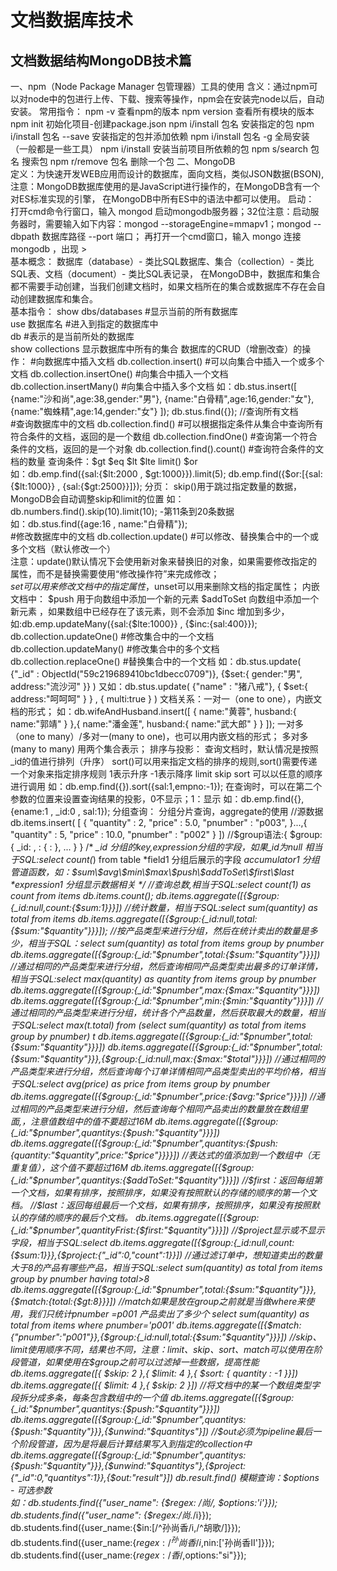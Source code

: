 # 文档数据库技术
## 文档数据结构MongoDB技术篇
一、npm（Node Package Manager 包管理器）工具的使用
		含义：通过npm可以对node中的包进行上传、下载、搜索等操作，npm会在安装完node以后，自动安装。
		常用指令：
				npm -v 查看npm的版本
				npm version 查看所有模块的版本
				npm init 初始化项目-创建package.json
				npm i/install 包名 安装指定的包
				npm i/install 包名 --save 安装指定的包并添加依赖
				npm i/install 包名 -g 全局安装（一般都是一些工具）
				npm i/install 安装当前项目所依赖的包
				npm s/search 包名 搜索包	
				npm r/remove 包名 删除一个包
二、MongoDB	
	定义：为快速开发WEB应用而设计的数据库，面向文档，类似JSON数据(BSON),注意：MongoDB数据库使用的是JavaScript进行操作的，在MongoDB含有一个对ES标准实现的引擎，
		在MongoDB中所有ES中的语法中都可以使用。
	启动：
		打开cmd命令行窗口，输入 mongod 启动mongodb服务器；32位注意：启动服务器时，需要输入如下内容：mongod --storageEngine=mmapv1；mongod --dbpath 数据库路径 --port 端口；
		再打开一个cmd窗口，输入 mongo 连接mongodb ，出现 >				  			  
	基本概念：
		数据库（database）- 类比SQL数据库、集合（collection）- 类比SQL表、文档（document）- 类比SQL表记录，
		在MongoDB中，数据库和集合都不需要手动创建，当我们创建文档时，如果文档所在的集合或数据库不存在会自动创建数据库和集合。				
	基本指令：
		show dbs/databases #显示当前的所有数据库				
		use 数据库名 #进入到指定的数据库中		
		db #表示的是当前所处的数据库				
		show collections 显示数据库中所有的集合
	数据库的CRUD（增删改查）的操作：
			#向数据库中插入文档
			 db.collection.insert() #可以向集合中插入一个或多个文档
			 db.collection.insertOne() #向集合中插入一个文档
			 db.collection.insertMany() #向集合中插入多个文档
			 如：db.stus.insert([
					{name:"沙和尚",age:38,gender:"男"},
					{name:"白骨精",age:16,gender:"女"},
					{name:"蜘蛛精",age:14,gender:"女"}
				]);
			 db.stus.find({}); //查询所有文档					
			#查询数据库中的文档
			 db.collection.find() #可以根据指定条件从集合中查询所有符合条件的文档，返回的是一个数组
			 db.collection.findOne() #查询第一个符合条件的文档，返回的是一个对象
			 db.collection.find().count() #查询符合条件的文档的数量
			 查询条件：$gt $eq $lt $lte limit() $or				
			 如：db.emp.find({sal:{$lt:2000 , $gt:1000}}).limit(5);
				 db.emp.find({$or:[{sal:{$lt:1000}} , {sal:{$gt:2500}}]});
			 分页：
			 skip()用于跳过指定数量的数据，MongoDB会自动调整skip和limit的位置
			 如：db.numbers.find().skip(10).limit(10); -第11条到20条数据	
			 如：db.stus.find({age:16 , name:"白骨精"});					
			#修改数据库中的文档
			 db.collection.update() #可以修改、替换集合中的一个或多个文档（默认修改一个）					
				注意：update()默认情况下会使用新对象来替换旧的对象，如果需要修改指定的属性，而不是替换需要使用“修改操作符”来完成修改；							
							$set 可以用来修改文档中的指定属性，$unset可以用来删除文档的指定属性；
							内嵌文档中：
							$push 用于向数组中添加一个新的元素
							$addToSet 向数组中添加一个新元素 ，如果数组中已经存在了该元素，则不会添加
							$inc 增加到多少，如:db.emp.updateMany({sal:{$lte:1000}} , {$inc:{sal:400}});						
			 db.collection.updateOne()	#修改集合中的一个文档					
			 db.collection.updateMany() #修改集合中的多个文档
			 db.collection.replaceOne() #替换集合中的一个文档
			 如：db.stus.update(
				{"_id" : ObjectId("59c219689410bc1dbecc0709")},
				{$set:{
					gender:"男",
					address:"流沙河"
				}}    
			 )
			 又如：db.stus.update(
					{"name" : "猪八戒"},					
					{
						$set:{
						address:"呵呵呵"
						}
					}  ,
					{
						multi:true
					}    
			 )	
    文档关系：一对一（one to one），内嵌文档的形式；
			 如：db.wifeAndHusband.insert([
					{
						name:"黄蓉",
						husband:{
							name:"郭靖"
						}
					},{
						name:"潘金莲",
						husband:{
							name:"武大郎"
						}
					}
				]);
			 一对多（one to many）/多对一(many to one)，也可以用内嵌文档的形式；
			 多对多(many to many) 用两个集合表示；
	排序与投影：
			查询文档时，默认情况是按照_id的值进行排列（升序）
			sort()可以用来指定文档的排序的规则,sort()需要传递一个对象来指定排序规则 1表示升序 -1表示降序
			limit skip sort 可以以任意的顺序进行调用
			如：db.emp.find({}).sort({sal:1,empno:-1});
			在查询时，可以在第二个参数的位置来设置查询结果的投影，0不显示；1：显示
			如：db.emp.find({},{ename:1 , _id:0 , sal:1});
	分组查询：
		分组分片查询，aggregate的使用
		//源数据
		db.items.insert( [
		  {
		   "quantity" : 2,
		   "price" : 5.0,
		   "pnumber" : "p003",
		  }...,{
		   "quantity" : 5,
		   "price" : 10.0,
		   "pnumber" : "p002"
		  }
		])    
		//$group语法:{ $group: { _id: <expression>, <field1>: { <accumulator1> : <expression1> }, ... } }
		/*
		 *_id 分组的key,expression分组的字段，如果_id为null 相当于SQL:select count(*) from table
		 *field1 分组后展示的字段
		 *accumulator1 分组管道函数，如：$sum\$avg\$min\$max\$push\$addToSet\$first\$last
		 *expression1  分组显示数据相关
		 */	
		//查询总数,相当于SQL:select count(1) as count from items
		db.items.count();
		db.items.aggregate([{$group:{_id:null,count:{$sum:1}}}])
		//统计数量，相当于SQL:select sum(quantity) as total  from  items
		db.items.aggregate([{$group:{_id:null,total:{$sum:"$quantity"}}}]);
		//按产品类型来进行分组，然后在统计卖出的数量是多少，相当于SQL：select sum(quantity) as total from  items  group by pnumber
		db.items.aggregate([{$group:{_id:"$pnumber",total:{$sum:"$quantity"}}}])
		//通过相同的产品类型来进行分组，然后查询相同产品类型卖出最多的订单详情，相当于SQL:select max(quantity) as quantity from  items  group by pnumber
		db.items.aggregate([{$group:{_id:"$pnumber",max:{$max:"$quantity"}}}])
		db.items.aggregate([{$group:{_id:"$pnumber",min:{$min:"$quantity"}}}])
		//通过相同的产品类型来进行分组，统计各个产品数量，然后获取最大的数量，相当于SQL:select max(t.total) from (select sum(quantity) as total from  items  group by pnumber) t
		db.items.aggregate([{$group:{_id:"$pnumber",total:{$sum:"$quantity"}}}])
		db.items.aggregate([{$group:{_id:"$pnumber",total:{$sum:"$quantity"}}},{$group:{_id:null,max:{$max:"$total"}}}])
		//通过相同的产品类型来进行分组，然后查询每个订单详情相同产品类型卖出的平均价格，相当于SQL:select avg(price) as price from  items  group by pnumber
		db.items.aggregate([{$group:{_id:"$pnumber",price:{$avg:"$price"}}}])
		//通过相同的产品类型来进行分组，然后查询每个相同产品卖出的数量放在数组里面,，注意值数组中的值不要超过16M
		db.items.aggregate([{$group:{_id:"$pnumber",quantitys:{$push:"$quantity"}}}])
		db.items.aggregate([{$group:{_id:"$pnumber",quantitys:{$push:{quantity:"$quantity",price:"$price"}}}}])
		//表达式的值添加到一个数组中（无重复值），这个值不要超过16M
		db.items.aggregate([{$group:{_id:"$pnumber",quantitys:{$addToSet:"$quantity"}}}])
		//$first：返回每组第一个文档，如果有排序，按照排序，如果没有按照默认的存储的顺序的第一个文档。
		//$last：返回每组最后一个文档，如果有排序，按照排序，如果没有按照默认的存储的顺序的最后个文档。
		db.items.aggregate([{$group:{_id:"$pnumber",quantityFrist:{$first:"$quantity"}}}])
		//$project显示或不显示字段，相当于SQL:select
		db.items.aggregate([{$group:{_id:null,count:{$sum:1}}},{$project:{"_id":0,"count":1}}])
		//通过滤订单中，想知道卖出的数量大于8的产品有哪些产品，相当于SQL:select sum(quantity) as total from  items  group by pnumber having total>8   
		db.items.aggregate([{$group:{_id:"$pnumber",total:{$sum:"$quantity"}}},{$match:{total:{$gt:8}}}])
		//$match如果是放在$group之前就是当做where来使用，我们只统计pnumber =p001 产品卖出了多少个  select sum(quantity) as total from  items where pnumber='p001'
		db.items.aggregate([{$match:{"pnumber":"p001"}},{$group:{_id:null,total:{$sum:"$quantity"}}}])
		//$skip、$limit使用顺序不同，结果也不同，注意：$limit、$skip、$sort、$match可以使用在阶段管道，如果使用在$group之前可以过滤掉一些数据，提高性能
		db.items.aggregate([{ $skip: 2 },{ $limit: 4 },{ $sort: { quantity : -1 }}])
		db.items.aggregate([{ $limit: 4 },{ $skip: 2 }])
		//将文档中的某一个数组类型字段拆分成多条，每条包含数组中的一个值
		db.items.aggregate([{$group:{_id:"$pnumber",quantitys:{$push:"$quantity"}}}])
		db.items.aggregate([{$group:{_id:"$pnumber",quantitys:{$push:"$quantity"}}},{$unwind:"$quantitys"}])
		//$out必须为pipeline最后一个阶段管道，因为是将最后计算结果写入到指定的collection中
		db.items.aggregate([{$group:{_id:"$pnumber",quantitys:{$push:"$quantity"}}},{$unwind:"$quantitys"},{$project:{"_id":0,"quantitys":1}},{$out:"result"}])
		db.result.find()
	模糊查询：$options - 可选参数				  
		如：db.students.find({"user_name": {$regex: /尚/, $options:'i'}}); 
			db.students.find({"user_name": {$regex:/尚.*/i}}); 
			db.students.find({user_name:{$in:[/^孙尚香/i,/^胡歌/]}});
			db.students.find({user_name:{$regex:/^孙尚香/i,$nin:['孙尚香II']}});
			db.students.find({user_name:{$regex:/香/,$options:"si"}});	